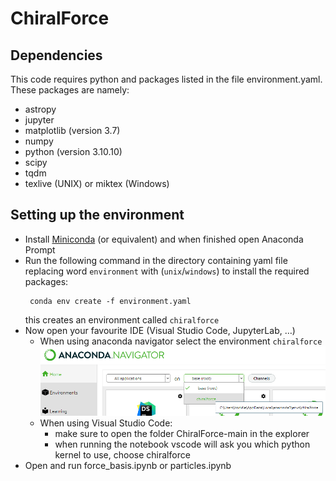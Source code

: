 # ChiralForce

## Dependencies
This code requires python and packages listed in the file environment.yaml. These packages are namely:
* astropy
* jupyter
* matplotlib (version 3.7)
* numpy
* python (version 3.10.10)
* scipy
* tqdm
* texlive (UNIX) or miktex (Windows)

## Setting up the environment
* Install [Miniconda](https://docs.conda.io/projects/miniconda/en/latest/miniconda-install.html) (or equivalent) and when finished open Anaconda Prompt
* Run the following command in the directory containing yaml file replacing word `environment` with (`unix`/`windows`) to install the required packages: 
  ```
   conda env create -f environment.yaml
  ```
  this creates an environment called `chiralforce`
* Now open your favourite IDE (Visual Studio Code, JupyterLab, …) 
  * When using anaconda navigator select the environment `chiralforce`
    ![anaconda navigator](figures/anaconda.png)
  * When using Visual Studio Code:
    * make sure to open the folder ChiralForce-main in the explorer 
    * when running the notebook vscode will ask you which python kernel to use, choose chiralforce
* Open and run force_basis.ipynb or particles.ipynb  
